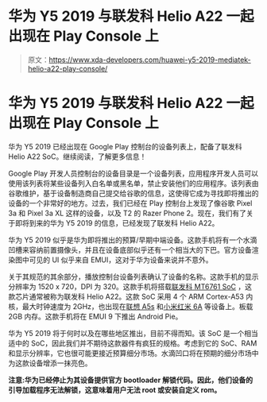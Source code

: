 # 华为 Y5 2019 与联发科 Helio A22 一起出现在 Play Console 上

> 原文：<https://www.xda-developers.com/huawei-y5-2019-mediatek-helio-a22-play-console/>

# 华为 Y5 2019 与联发科 Helio A22 一起出现在 Play Console 上

华为 Y5 2019 已经出现在 Google Play 控制台的设备列表上，配备了联发科 Helio A22 SoC。继续阅读，了解更多信息！

Google Play 开发人员控制台的设备目录是一个设备列表，应用程序开发人员可以使用该列表将某些设备列入白名单或黑名单，禁止安装他们的应用程序。该列表由谷歌维护，基于设备制造商自己提交给谷歌的信息，这使得它成为寻找即将推出的设备的一个非常好的地方。过去，我们已经在 Play 控制台上发现了像谷歌 Pixel 3a 和 Pixel 3a XL 这样的设备，以及 T2 的 Razer Phone 2。现在，我们有了关于即将到来的华为 Y5 2019 的信息，已经发现了联发科 Helio A22。

华为 Y5 2019 似乎是华为即将推出的预算/早期中端设备。这款手机将有一个水滴凹槽来容纳前置摄像头，并且在设备底部似乎还有一个相当大的下巴。官方设备渲染图中可见的 UI 似乎来自 EMUI，这对于华为设备来说并不意外。

关于其规范的其余部分，播放控制台设备列表确认了设备的名称。这款手机的显示分辨率为 1520 x 720，DPI 为 320。这款手机将搭载[联发科 MT6761 SoC](https://www.mediatek.com/products/smartphones/mediatek-helio-a22) ，这款芯片通常被称为联发科 Helio A22。这款 SoC 采用 4 个 ARM Cortex-A53 内核，最大时钟速度为 2GHz，也出现在[联想 A5s](https://www.xda-developers.com/lenovo-a5s-mediatek-helio-a22-android-pie/) 和[小米红米 6A](https://www.xda-developers.com/xiaomi-redmi-6-redmi-6-pro-redmi-6a-india/) 等设备上。板载 2GB 内存。这款手机将在 EMUI 9 下推出 Android Pie。

华为 Y5 2019 将于何时以及在哪些地区推出，目前不得而知。该 SoC 是一个相当适中的 SoC，因此我们并不期待这款器件有疯狂的规格。考虑到它的 SoC、RAM 和显示分辨率，它也很可能更接近预算细分市场。水滴凹口将在预期的细分市场中为这款设备增添一抹亮色。

**注意:华为已经停止为其设备提供官方 bootloader 解锁代码。因此，他们设备的引导加载程序无法解锁，这意味着用户无法 root 或安装自定义 rom。**